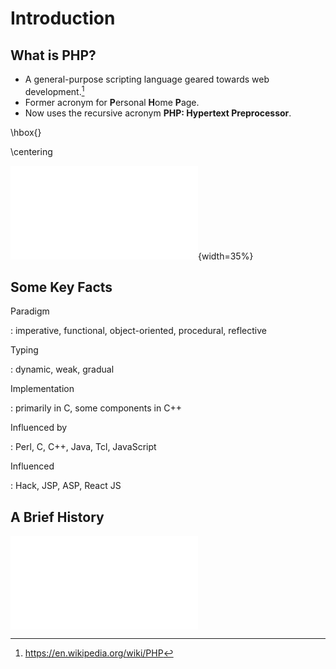 # Introduction

## What is PHP?

* A general-purpose scripting language geared towards web development.[^1]
* Former acronym for **P**ersonal **H**ome **P**age.
* Now uses the recursive acronym **PHP: Hypertext Preprocessor**.

\hbox{}

\centering

![](../media/new-php-logo.svg.pdf){width=35%}

[^1]: https://en.wikipedia.org/wiki/PHP

## Some Key Facts

Paradigm

:   imperative, functional, object-oriented, procedural, reflective

Typing

:   dynamic, weak, gradual

Implementation

:   primarily in C, some components in C++

Influenced by

:   Perl, C, C++, Java, Tcl, JavaScript

Influenced

:   Hack, JSP, ASP, React JS

## A Brief History

![](../media/timeline.mmd.pdf)

